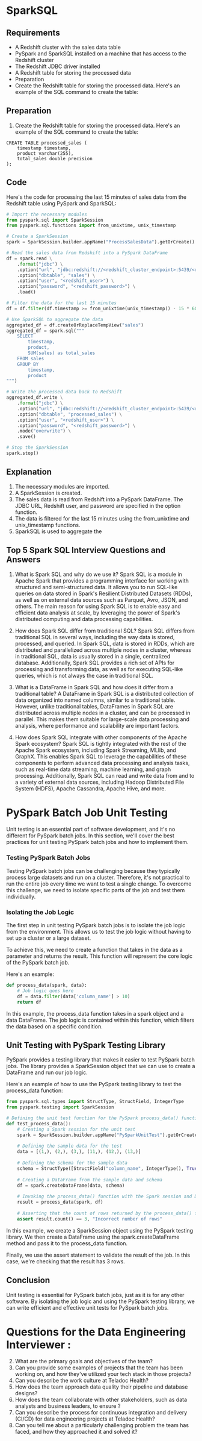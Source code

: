 # SparkSQL

## Requirements
- A Redshift cluster with the sales data table
- PySpark and SparkSQL installed on a machine that has access to the Redshift cluster
- The Redshift JDBC driver installed
- A Redshift table for storing the processed data
- Preparation
- Create the Redshift table for storing the processed data. Here's an example of the SQL command to create the table:

## Preparation
1) Create the Redshift table for storing the processed data. Here's an example of the SQL command to create the table:

```
CREATE TABLE processed_sales (
    timestamp timestamp,
    product varchar(255),
    total_sales double precision
);
```

## Code
Here's the code for processing the last 15 minutes of sales data from the Redshift table using PySpark and SparkSQL:

```python
# Import the necessary modules
from pyspark.sql import SparkSession
from pyspark.sql.functions import from_unixtime, unix_timestamp

# Create a SparkSession
spark = SparkSession.builder.appName("ProcessSalesData").getOrCreate()

# Read the sales data from Redshift into a PySpark DataFrame
df = spark.read \
    .format("jdbc") \
    .option("url", "jdbc:redshift://<redshift_cluster_endpoint>:5439/<database_name>") \
    .option("dbtable", "sales") \
    .option("user", "<redshift_user>") \
    .option("password", "<redshift_password>") \
    .load()

# Filter the data for the last 15 minutes
df = df.filter(df.timestamp >= from_unixtime(unix_timestamp() - 15 * 60))

# Use SparkSQL to aggregate the data
aggregated_df = df.createOrReplaceTempView("sales")
aggregated_df = spark.sql("""
    SELECT 
        timestamp, 
        product, 
        SUM(sales) as total_sales 
    FROM sales 
    GROUP BY 
        timestamp, 
        product
""")

# Write the processed data back to Redshift
aggregated_df.write \
    .format("jdbc") \
    .option("url", "jdbc:redshift://<redshift_cluster_endpoint>:5439/<database_name>") \
    .option("dbtable", "processed_sales") \
    .option("user", "<redshift_user>") \
    .option("password", "<redshift_password>") \
    .mode("overwrite") \
    .save()

# Stop the SparkSession
spark.stop()
```

## Explanation
1) The necessary modules are imported.
2) A SparkSession is created.
3) The sales data is read from Redshift into a PySpark DataFrame. The JDBC URL, Redshift user, and password are specified in the option function.
4) The data is filtered for the last 15 minutes using the from_unixtime and unix_timestamp functions.
5) SparkSQL is used to aggregate the


## Top 5 Spark SQL Interview Questions and Answers

1. What is Spark SQL and why do we use it?
   Spark SQL is a module in Apache Spark that provides a programming interface for working with structured and semi-structured data. It allows you to run SQL-like queries on data stored in Spark's Resilient Distributed Datasets (RDDs), as well as on external data sources such as Parquet, Avro, JSON, and others. The main reason for using Spark SQL is to enable easy and efficient data analysis at scale, by leveraging the power of Spark's distributed computing and data processing capabilities.

2. How does Spark SQL differ from traditional SQL?
   Spark SQL differs from traditional SQL in several ways, including the way data is stored, processed, and queried. In Spark SQL, data is stored in RDDs, which are distributed and parallelized across multiple nodes in a cluster, whereas in traditional SQL, data is usually stored in a single, centralized database. Additionally, Spark SQL provides a rich set of APIs for processing and transforming data, as well as for executing SQL-like queries, which is not always the case in traditional SQL.

3. What is a DataFrame in Spark SQL and how does it differ from a traditional table?
   A DataFrame in Spark SQL is a distributed collection of data organized into named columns, similar to a traditional table. However, unlike traditional tables, DataFrames in Spark SQL are distributed across multiple nodes in a cluster, and can be processed in parallel. This makes them suitable for large-scale data processing and analysis, where performance and scalability are important factors.

4. How does Spark SQL integrate with other components of the Apache Spark ecosystem?
   Spark SQL is tightly integrated with the rest of the Apache Spark ecosystem, including Spark Streaming, MLlib, and GraphX. This enables Spark SQL to leverage the capabilities of these components to perform advanced data processing and analysis tasks, such as real-time data streaming, machine learning, and graph processing. Additionally, Spark SQL can read and write data from and to a variety of external data sources, including Hadoop Distributed File System (HDFS), Apache Cassandra, Apache Hive, and more.
   
   
# PySpark Batch Job Unit Testing

Unit testing is an essential part of software development, and it's no different for PySpark batch jobs. In this section, we'll cover the best practices for unit testing PySpark batch jobs and how to implement them.

### Testing PySpark Batch Jobs

Testing PySpark batch jobs can be challenging because they typically process large datasets and run on a cluster. Therefore, it's not practical to run the entire job every time we want to test a single change. To overcome this challenge, we need to isolate specific parts of the job and test them individually.

### Isolating the Job Logic

The first step in unit testing PySpark batch jobs is to isolate the job logic from the environment. This allows us to test the job logic without having to set up a cluster or a large dataset.

To achieve this, we need to create a function that takes in the data as a parameter and returns the result. This function will represent the core logic of the PySpark batch job.

Here's an example:

```python
def process_data(spark, data):
    # Job logic goes here
    df = data.filter(data['column_name'] > 10)
    return df
```

In this example, the process_data function takes in a spark object and a data DataFrame. The job logic is contained within this function, which filters the data based on a specific condition.

## Unit Testing with PySpark Testing Library
PySpark provides a testing library that makes it easier to test PySpark batch jobs. The library provides a SparkSession object that we can use to create a DataFrame and run our job logic.

Here's an example of how to use the PySpark testing library to test the process_data function:

```python
from pyspark.sql.types import StructType, StructField, IntegerType
from pyspark.testing import SparkSession

# Defining the unit test function for the PySpark process_data() function
def test_process_data():
    # Creating a Spark session for the unit test
    spark = SparkSession.builder.appName("PySparkUnitTest").getOrCreate()
    
    # Defining the sample data for the test
    data = [(1,), (2,), (3,), (11,), (12,), (13,)]
    
    # Defining the schema for the sample data
    schema = StructType([StructField("column_name", IntegerType(), True)])
    
    # Creating a DataFrame from the sample data and schema
    df = spark.createDataFrame(data, schema)
    
    # Invoking the process_data() function with the Spark session and DataFrame
    result = process_data(spark, df)
    
    # Asserting that the count of rows returned by the process_data() function is 3
    assert result.count() == 3, "Incorrect number of rows"

```
In this example, we create a SparkSession object using the PySpark testing library. We then create a DataFrame using the spark.createDataFrame method and pass it to the process_data function.

Finally, we use the assert statement to validate the result of the job. In this case, we're checking that the result has 3 rows.

## Conclusion
Unit testing is essential for PySpark batch jobs, just as it is for any other software. By isolating the job logic and using the PySpark testing library, we can write efficient and effective unit tests for PySpark batch jobs.


# Questions for the Data Engineering Interviewer :

2. What are the primary goals and objectives of the team?
3. Can you provide some examples of projects that the team has been working on, and how they've utilized your tech stack in those projects?
4. Can you describe the work culture at Teladoc Health?
5. How does the team approach data quality their pipeline and database designs?
6. How does the team collaborate with other stakeholders, such as data analysts and business leaders, to ensure ?
7. Can you describe the process for continuous integration and delivery (CI/CD) for data engineering projects at Teladoc Health?
9. Can you tell me about a particularly challenging problem the team has faced, and how they approached it and solved it?

